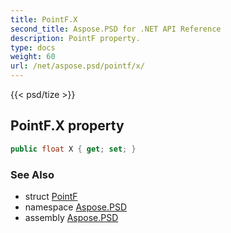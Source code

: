```yaml
---
title: PointF.X
second_title: Aspose.PSD for .NET API Reference
description: PointF property. 
type: docs
weight: 60
url: /net/aspose.psd/pointf/x/
---
```

{{< psd/tize >}}
## PointF.X property

```csharp
public float X { get; set; }
```

### See Also

* struct [PointF](../)
* namespace [Aspose.PSD](../../pointf/)
* assembly [Aspose.PSD](../../../)


